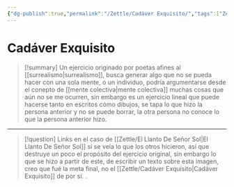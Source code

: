 ```yaml
---
{"dg-publish":true,"permalink":"/Zettle/Cadáver Exquisito/","tags":["ZeType/Idea",""],"created":"2023-08-31T17:00:33.980-05:00","updated":"2023-09-09T18:21:54.110-05:00"}
---
```



#  Cadáver Exquisito

> [!summary] 
> Un ejercicio originado por poetas afines al [[surrealismo\|surrealismo]], busca generar algo que no se pueda hacer con una sola mente, o un individuo, podría argumentarse desde el conepto de [[mente colectiva\|mente colectiva]] muchas cosas que aún no se me ocurren, sin embargo es un ejercicio lineal que puede hacerse tanto en escritos cómo dibujos, se tapa lo que hizo la persona anterior y no se puede borrar, la otra persona no conoce lo que la persona anterior hizo.

- - - 
> [!question] Links
> en el caso de [[Zettle/El Llanto De Señor Sol\|El Llanto De Señor Sol]] si se veía lo que los otros hicieron, así que destruye un poco el propósito del ejercicio original, sin embargo lo que se hizo a partir de este, de escribir un texto sobre esta imagen, creo que fué la meta final, no el [[Zettle/Cadáver Exquisito\|Cadáver Exquisito]] de por sí.
> .



